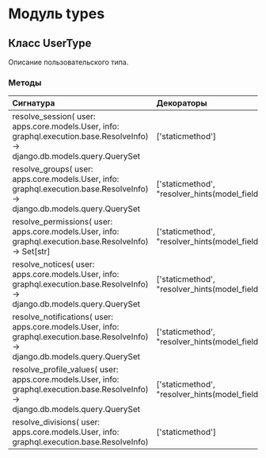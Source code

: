# Модуль types



## Класс UserType

Описание пользовательского типа.

### Методы

| Сигнатура                                                                                                                         | Декораторы                                                         | Описание |
| :-------------------------------------------------------------------------------------------------------------------------------- | :----------------------------------------------------------------- | :------- |
| resolve_session( user: apps.core.models.User, info: graphql.execution.base.ResolveInfo) -> django.db.models.query.QuerySet        | ['staticmethod']                                                   | -        |
| resolve_groups( user: apps.core.models.User, info: graphql.execution.base.ResolveInfo) -> django.db.models.query.QuerySet         | ['staticmethod', "resolver_hints(model_field='groups')"]           | -        |
| resolve_permissions( user: apps.core.models.User, info: graphql.execution.base.ResolveInfo) -> Set[str]                           | ['staticmethod', "resolver_hints(model_field='user_permissions')"] | -        |
| resolve_notices( user: apps.core.models.User, info: graphql.execution.base.ResolveInfo) -> django.db.models.query.QuerySet        | ['staticmethod', "resolver_hints(model_field='notice_set')"]       | -        |
| resolve_notifications( user: apps.core.models.User, info: graphql.execution.base.ResolveInfo) -> django.db.models.query.QuerySet  | ['staticmethod', "resolver_hints(model_field='notification_set')"] | -        |
| resolve_profile_values( user: apps.core.models.User, info: graphql.execution.base.ResolveInfo) -> django.db.models.query.QuerySet | ['staticmethod', "resolver_hints(model_field='profilevalue_set')"] | -        |
| resolve_divisions( user: apps.core.models.User, info: graphql.execution.base.ResolveInfo)                                         | ['staticmethod']                                                   | -        |